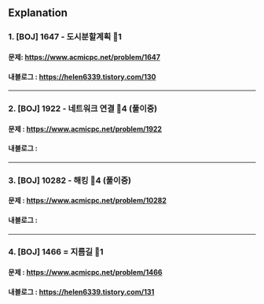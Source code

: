 ## Explanation

### 1. [BOJ] 1647 - 도시분할계획 🥈1
#### 문제: https://www.acmicpc.net/problem/1647
#### 내블로그 : https://helen6339.tistory.com/130
---
### 2. [BOJ] 1922 - 네트워크 연결 🥇4 (풀이중)
#### 문제 : https://www.acmicpc.net/problem/1922
#### 내블로그 :
---
### 3. [BOJ] 10282 - 해킹 🥇4 (풀이중)
#### 문제 : https://www.acmicpc.net/problem/10282
#### 내블로그 :
---
### 4. [BOJ] 1466 = 지름길 🥈1 
#### 문제 : https://www.acmicpc.net/problem/1466
#### 내블로그 : https://helen6339.tistory.com/131
